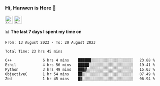 ### Hi, Hanwen is Here 👋
<p>
	<a href="https://www.linkedin.com/in/liu-hanwen/"><img src="https://img.shields.io/badge/@hanwen-0A66C2?style=flat&logo=LinkedIn&logoColor=white" alt="Linkedin"  height="25px"/></a> 
	<a href="https://scholar.google.com/citations?user=HDF0su0AAAAJ"><img src="https://img.shields.io/badge/scholar-4385FE.svg?&style=plastic&logo=google-scholar&logoColor=white" alt="Google Scholar" height="25px"> </a>
</p>

📊 **The last 7 days I spent my time on** 
<!--START_SECTION:waka-->

```txt
From: 13 August 2023 - To: 20 August 2023

Total Time: 23 hrs 45 mins

C++              6 hrs 4 mins    ██████░░░░░░░░░░░░░░░░░░░   23.88 %
Ezhil            4 hrs 56 mins   █████░░░░░░░░░░░░░░░░░░░░   19.41 %
Python           3 hrs 49 mins   ███▓░░░░░░░░░░░░░░░░░░░░░   15.03 %
ObjectiveC       1 hr 54 mins    ██░░░░░░░░░░░░░░░░░░░░░░░   07.49 %
Zed              1 hr 45 mins    █▓░░░░░░░░░░░░░░░░░░░░░░░   06.94 %
```

<!--END_SECTION:waka-->


<!--
**david990917/david990917** is a ✨ _special_ ✨ repository because its `README.md` (this file) appears on your GitHub profile.

Here are some ideas to get you started:

- 🔭 I’m currently working on ...
- 🌱 I’m currently learning ...
- 👯 I’m looking to collaborate on ...
- 🤔 I’m looking for help with ...
- 💬 Ask me about ...
- 📫 How to reach me: ...
- 😄 Pronouns: ...
- ⚡ Fun fact: ...
-->

